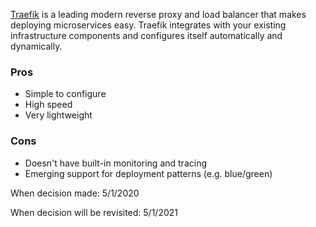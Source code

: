[Traefik](https://www.ansible.com/) is a leading modern reverse proxy and load balancer that makes deploying microservices easy. Traefik integrates with your existing infrastructure components and configures itself automatically and dynamically. 

### Pros
* Simple to configure
* High speed 
* Very lightweight

### Cons
* Doesn't have built-in monitoring and tracing
* Emerging support for deployment patterns (e.g. blue/green)


When decision made: 5/1/2020

When decision will be revisited: 5/1/2021
